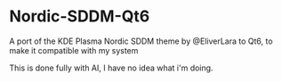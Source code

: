 # Nordic-SDDM-Qt6
A port of the KDE Plasma Nordic SDDM theme by @EliverLara to Qt6, to make it compatible with my system

This is done fully with AI, I have no idea what i'm doing.
